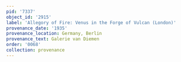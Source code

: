 ```yaml
---
pid: '7337'
object_id: '2915'
label: 'Allegory of Fire: Venus in the Forge of Vulcan (London)'
provenance_date: '1935'
provenance_location: Germany, Berlin
provenance_text: Galerie van Diemen
order: '0068'
collection: provenance
---
```

